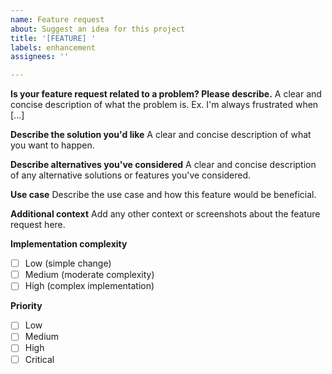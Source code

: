 ```yaml
---
name: Feature request
about: Suggest an idea for this project
title: '[FEATURE] '
labels: enhancement
assignees: ''

---
```


**Is your feature request related to a problem? Please describe.**
A clear and concise description of what the problem is. Ex. I'm always frustrated when [...]

**Describe the solution you'd like**
A clear and concise description of what you want to happen.

**Describe alternatives you've considered**
A clear and concise description of any alternative solutions or features you've considered.

**Use case**
Describe the use case and how this feature would be beneficial.

**Additional context**
Add any other context or screenshots about the feature request here.

**Implementation complexity**
- [ ] Low (simple change)
- [ ] Medium (moderate complexity)
- [ ] High (complex implementation)

**Priority**
- [ ] Low
- [ ] Medium
- [ ] High
- [ ] Critical